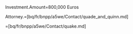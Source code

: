 Investment.Amount=800,000 Euros

Attorney.=[bq/fr/bnpp/a5we/Contact/quade_and_quinn.md]

=[bq/fr/bnpp/a5we/Contact/quake.md]
